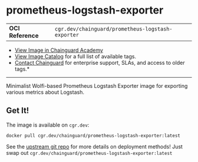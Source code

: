 <!--monopod:start-->
# prometheus-logstash-exporter
| | |
| - | - |
| **OCI Reference** | `cgr.dev/chainguard/prometheus-logstash-exporter` |


* [View Image in Chainguard Academy](https://edu.chainguard.dev/chainguard/chainguard-images/reference/prometheus-logstash-exporter/overview/)
* [View Image Catalog](https://console.enforce.dev/images/catalog) for a full list of available tags.
* [Contact Chainguard](https://www.chainguard.dev/chainguard-images) for enterprise support, SLAs, and access to older tags.*

---
<!--monopod:end-->

<!--overview:start-->
Minimalist Wolfi-based Prometheus Logstash Exporter image for exporting various metrics about Logstash.
<!--overview:end-->

<!--getting:start-->
## Get It!
The image is available on `cgr.dev`:

```
docker pull cgr.dev/chainguard/prometheus-logstash-exporter:latest
```
<!--getting:end-->
See the [upstream git repo](https://github.com/kuskoman/logstash-exporter) for more details on deployment methods! Just swap out `cgr.dev/chainguard/prometheus-logstash-exporter:latest`
<!--body:start--><!--body:end-->
